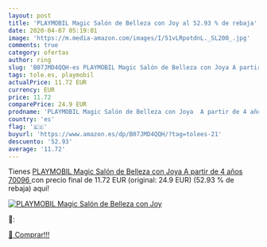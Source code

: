 ```yaml
---
layout: post
title: 'PLAYMOBIL Magic Salón de Belleza con Joy al 52.93 % de rebaja'
date: 2020-04-07 05:19:01
image: 'https://m.media-amazon.com/images/I/51vLRpotdnL._SL200_.jpg'
comments: true
category: ofertas
author: ring
slug: 'B07JMD4QQH-es PLAYMOBIL Magic Salón de Belleza con Joya A partir de 4...'
tags: tole.es, playmobil
actualPrice: 11.72 EUR
currency: EUR
price: 11.72
comparePrice: 24.9 EUR
prodname: 'PLAYMOBIL Magic Salón de Belleza con Joya  A partir de 4 años  70096 '
country: 'es'
flag: '🇪🇸'
buyurl: 'https://www.amazon.es/dp/B07JMD4QQH/?tag=tolees-21'
descuento: '52.93'
average: '11.72'
---
```


Tienes [PLAYMOBIL Magic Salón de Belleza con Joya  A partir de 4 años  70096 ](https://www.amazon.es/dp/B07JMD4QQH/?tag=tolees-21) con precio final de  11.72 EUR (original: 24.9 EUR) (52.93 %  de rebaja) aqui!

[![PLAYMOBIL Magic Salón de Belleza con Joy](https://m.media-amazon.com/images/I/51vLRpotdnL._SL200_.jpg)](https://www.amazon.es/dp/B07JMD4QQH/?tag=tolees-21)

🔎:


[🛒 Comprar!!!](https://www.amazon.es/dp/B07JMD4QQH/?tag=tolees-21)
